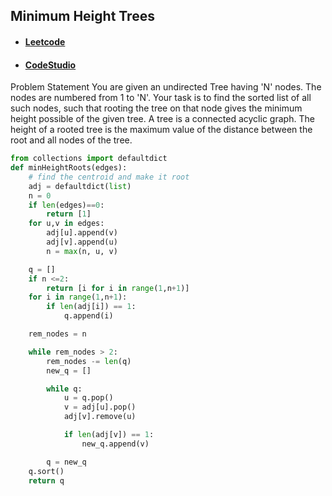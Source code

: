 ## Minimum Height Trees
- #### [Leetcode](https://leetcode.com/problems/minimum-height-trees/)
- #### [CodeStudio](https://www.codingninjas.com/codestudio/problems/roots-of-the-tree-having-minimum-height_1235193?topList=top-graphs-interview-questions)

Problem Statement
You are given an undirected Tree having 'N' nodes. The nodes are numbered from 1 to 'N'. Your task is to find the sorted list of all such nodes, such that rooting the tree on that node gives the minimum height possible of the given tree.
A tree is a connected acyclic graph. The height of a rooted tree is the maximum value of the distance between the root and all nodes of the tree.

```Python
from collections import defaultdict
def minHeightRoots(edges):
    # find the centroid and make it root
    adj = defaultdict(list)
    n = 0
    if len(edges)==0:
        return [1]
    for u,v in edges:
        adj[u].append(v)
        adj[v].append(u)
        n = max(n, u, v)

    q = []
    if n <=2:
        return [i for i in range(1,n+1)]
    for i in range(1,n+1):
        if len(adj[i]) == 1:
            q.append(i)

    rem_nodes = n

    while rem_nodes > 2:
        rem_nodes -= len(q)
        new_q = []

        while q:
            u = q.pop()
            v = adj[u].pop()
            adj[v].remove(u)

            if len(adj[v]) == 1:
                new_q.append(v)

        q = new_q
    q.sort()
    return q

```
